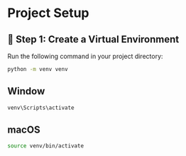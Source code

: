 # Project Setup

## 📌 Step 1: Create a Virtual Environment  
Run the following command in your project directory:

```sh
python -m venv venv
```

## Window
```sh
venv\Scripts\activate
```

## macOS
```sh
source venv/bin/activate
```
